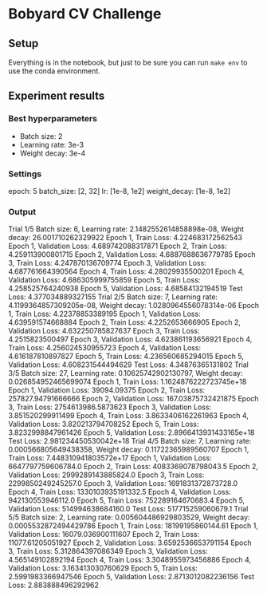 # Bobyard CV Challenge

## Setup

Everything is in the notebook, but just to be sure you can run `make env` to use the conda environment.

## Experiment results

### Best hyperparameters

- Batch size: 2
- Learning rate: 3e-3
- Weight decay: 3e-4

### Settings

epoch: 5
batch_size: [2, 32]
lr: [1e-8, 1e2]
weight_decay: [1e-8, 1e2]

### Output

Trial 1/5
Batch size: 6, Learning rate: 2.1482552614858898e-08, Weight decay: 26.001710262329922
Epoch 1, Train Loss: 4.224683172562543
Epoch 1, Validation Loss: 4.689742088317871
Epoch 2, Train Loss: 4.259113900801715
Epoch 2, Validation Loss: 4.6887688636779785
Epoch 3, Train Loss: 4.247870136709774
Epoch 3, Validation Loss: 4.687761664390564
Epoch 4, Train Loss: 4.28029935500201
Epoch 4, Validation Loss: 4.686305999755859
Epoch 5, Train Loss: 4.258525764240938
Epoch 5, Validation Loss: 4.68584132194519
Test Loss: 4.377034889327155
Trial 2/5
Batch size: 7, Learning rate: 4.1199364857309205e-08, Weight decay: 1.0280964556078314e-06
Epoch 1, Train Loss: 4.22378853389195
Epoch 1, Validation Loss: 4.639591574668884
Epoch 2, Train Loss: 4.2252653666905
Epoch 2, Validation Loss: 4.632250785827637
Epoch 3, Train Loss: 4.2515823500497
Epoch 3, Validation Loss: 4.623861193656921
Epoch 4, Train Loss: 4.256024530955723
Epoch 4, Validation Loss: 4.616187810897827
Epoch 5, Train Loss: 4.236560685294015
Epoch 5, Validation Loss: 4.608231544494629
Test Loss: 4.34876365131802
Trial 3/5
Batch size: 27, Learning rate: 0.10625742902130797, Weight decay: 0.026854952465699074
Epoch 1, Train Loss: 1.1624876222723745e+18
Epoch 1, Validation Loss: 39094.09375
Epoch 2, Train Loss: 257827.94791666666
Epoch 2, Validation Loss: 167.03875732421875
Epoch 3, Train Loss: 2754613986.5873623
Epoch 3, Validation Loss: 3.851520299911499
Epoch 4, Train Loss: 3.8633406162261963
Epoch 4, Validation Loss: 3.820213794708252
Epoch 5, Train Loss: 3.8232998847961426
Epoch 5, Validation Loss: 2.8966413931433165e+18
Test Loss: 2.981234450530042e+18
Trial 4/5
Batch size: 7, Learning rate: 0.000566805649438358, Weight decay: 0.11722365989560707
Epoch 1, Train Loss: 7.448310941803572e+17
Epoch 1, Validation Loss: 6647797759606784.0
Epoch 2, Train Loss: 4083369078798043.5
Epoch 2, Validation Loss: 2999289143885824.0
Epoch 3, Train Loss: 2299850249245257.0
Epoch 3, Validation Loss: 1691831372873728.0
Epoch 4, Train Loss: 1330103935191332.5
Epoch 4, Validation Loss: 942130553946112.0
Epoch 5, Train Loss: 752289164670683.4
Epoch 5, Validation Loss: 514994638684160.0
Test Loss: 517715259060679.1
Trial 5/5
Batch size: 2, Learning rate: 0.005604486929803529, Weight decay: 0.0005532872494429786
Epoch 1, Train Loss: 18199195860144.61
Epoch 1, Validation Loss: 16079.036900111607
Epoch 2, Train Loss: 11077.61205051927
Epoch 2, Validation Loss: 3.6592536653791154
Epoch 3, Train Loss: 5.312864397086349
Epoch 3, Validation Loss: 4.565149102892194
Epoch 4, Train Loss: 3.3048955973456886
Epoch 4, Validation Loss: 3.163413030760629
Epoch 5, Train Loss: 2.5991983366947546
Epoch 5, Validation Loss: 2.8713012082236156
Test Loss: 2.883888496292962
